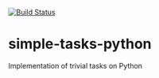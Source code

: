 [![Build Status](https://travis-ci.org/Evgenyoliver/simple-tasks-python.svg?branch=master)](https://travis-ci.org/Evgenyoliver/simple-tasks-python)

# simple-tasks-python
Implementation of trivial tasks on Python
